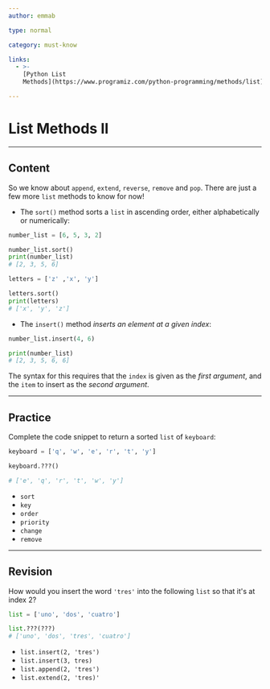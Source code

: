 ```yaml
---
author: emmab

type: normal

category: must-know

links:
  - >-
    [Python List
    Methods](https://www.programiz.com/python-programming/methods/list){website}

---
```


# List Methods II

---

## Content

So we know about `append`, `extend`, `reverse`, `remove` and `pop`.  There are just a few more `list` methods to know for now!

- The `sort()` method sorts a `list` in ascending order, either alphabetically or numerically:

```python
number_list = [6, 5, 3, 2]

number_list.sort()
print(number_list)
# [2, 3, 5, 6]

letters = ['z' ,'x', 'y']

letters.sort()
print(letters)
# ['x', 'y', 'z']
```

- The `insert()` method *inserts an element at a given index*:

```python
number_list.insert(4, 6)

print(number_list)
# [2, 3, 5, 6, 6]
```

The syntax for this requires that the `index` is given as the *first argument*, and the `item` to insert as the *second argument*.

---

## Practice

Complete the code snippet to return a sorted `list` of `keyboard`:

```python
keyboard = ['q', 'w', 'e', 'r', 't', 'y']

keyboard.???()

# ['e', 'q', 'r', 't', 'w', 'y']
```

- `sort`
- `key`
- `order`
- `priority`
- `change`
- `remove`


---

## Revision

How would you insert the word `'tres'` into the following `list` so that it's at index 2?

```python
list = ['uno', 'dos', 'cuatro']

list.???(???)
# ['uno', 'dos', 'tres', 'cuatro']
```

- `list.insert(2, 'tres')`
- `list.insert(3, tres)`
- `list.append(2, 'tres')`
- `list.extend(2, 'tres)'`

